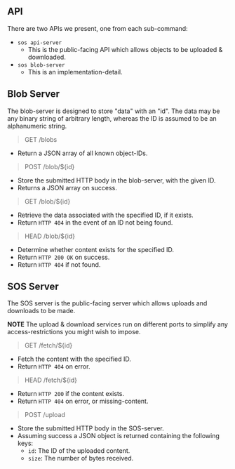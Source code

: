 
API
---

There are two APIs we present, one from each sub-command:

* `sos api-server`
   * This is the public-facing API which allows objects to be uploaded & downloaded.
* `sos blob-server`
   * This is an implementation-detail.


## Blob Server

The blob-server is designed to store "data" with an "id".  The data may be any binary string of arbitrary length, whereas the ID is assumed to be an alphanumeric string.

> GET /blobs

* Return a JSON array of all known object-IDs.

> POST /blob/${id}

* Store the submitted HTTP body in the blob-server, with the given ID.
* Returns a JSON array on success.

> GET /blob/${id}

* Retrieve the data associated with the specified ID, if it exists.
* Return `HTTP 404` in the event of an ID not being found.

> HEAD /blob/${id}

* Determine whether content exists for the specified ID.
* Return `HTTP 200 OK` on success.
* Return `HTTP 404` if not found.


## SOS Server

The SOS server is the public-facing server which allows uploads and downloads to be made.

**NOTE** The upload & download services run on different ports to simplify any
access-restrictions you might wish to impose.


> GET /fetch/${id}

* Fetch the content with the specified ID.
* Return `HTTP 404` on error.

> HEAD /fetch/${id}

* Return `HTTP 200` if the content exists.
* Return `HTTP 404` on error, or missing-content.

> POST /upload

* Store the submitted HTTP body in the SOS-server.
* Assuming success a JSON object is returned containing the following keys:
     * `id`: The ID of the uploaded content.
     * `size`: The number of bytes received.
